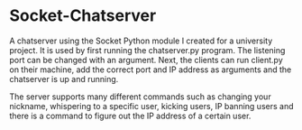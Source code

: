 # Socket-Chatserver

A chatserver using the Socket Python module I created for a university project. It is used by first running the chatserver.py program. The listening port can be changed with an argument. Next, the clients can run client.py on their machine, add the correct port and IP address as arguments and the chatserver is up and running.

The server supports many different commands such as changing your nickname, whispering to a specific user, kicking users, IP banning users and there is a command to figure out the IP address of a certain user.
